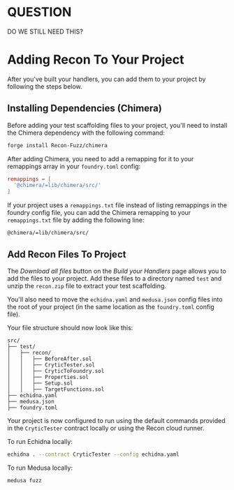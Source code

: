 # QUESTION
DO WE STILL NEED THIS?

# Adding Recon To Your Project

After you've built your handlers, you can add them to your project by following the steps below.

## Installing Dependencies (Chimera)

Before adding your test scaffolding files to your project, you'll need to install the Chimera dependency with the following command:

```bash
forge install Recon-Fuzz/chimera
```

After adding Chimera, you need to add a remapping for it to your remappings array in your `foundry.toml` config:

```toml
remappings = [
  '@chimera/=lib/chimera/src/'
]
```

If your project uses a `remappings.txt` file instead of listing remappings in the foundry config file, you can add the Chimera remapping to your `remappings.txt` file by adding the following line:

```
@chimera/=lib/chimera/src/
```

## Add Recon Files To Project

The _Download all files_ button on the _Build your Handlers_ page allows you to add the files to your project. Add these files to a directory named `test` and unzip the `recon.zip` file to extract your test scaffolding.

You'll also need to move the `echidna.yaml` and `medusa.json` config files into the root of your project (in the same location as the `foundry.toml` config file).

Your file structure should now look like this:

```
src/
├── test/
│   ├── recon/
│   │   ├── BeforeAfter.sol
│   │   ├── CryticTester.sol
│   │   ├── CryticToFoundry.sol
│   │   ├── Properties.sol
│   │   ├── Setup.sol
│   │   ├── TargetFunctions.sol
├── echidna.yaml
├── medusa.json
├── foundry.toml
```

Your project is now configured to run using the default commands provided in the `CryticTester` contract locally or using the Recon cloud runner.

To run Echidna locally:
```bash
echidna . --contract CryticTester --config echidna.yaml
```

To run Medusa locally:
```bash
medusa fuzz
```